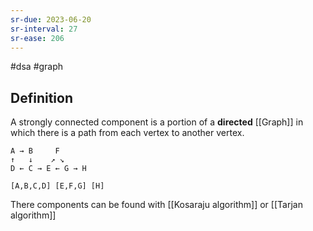 ```yaml
---
sr-due: 2023-06-20
sr-interval: 27
sr-ease: 206
---
```


#dsa #graph

## Definition

A strongly connected component is a portion of a **directed** [[Graph]] in which there is a path from each vertex to another vertex.

```text
A → B     F
↑   ↓    ↗ ↘
D ← C → E ← G → H

[A,B,C,D] [E,F,G] [H]
```

There components can be found with [[Kosaraju algorithm]] or [[Tarjan algorithm]]
